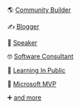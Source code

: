 🌎 [Community Builder](https://www.meetup.com/iadnug/)

✍ [Blogger](https://scottsauber.com)

💬 [Speaker](https://scottsauber.com/speaking)

🤓 [Software Consultant](https://leantechniques.com/)

📝 [Learning In Public](https://github.com/scottsauber/notes)

🏅 [Microsoft MVP](https://mvp.microsoft.com/en-us/PublicProfile/5005146)

➕ [and more](https://scottsauber.com/about)
